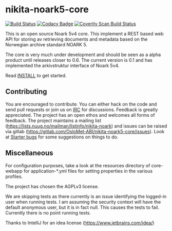 # nikita-noark5-core

[![Build Status](https://travis-ci.org/OsloMet-ABI/nikita-noark5-core.svg?branch=master)](https://travis-ci.org/OsloMet-ABI/nikita-noark5-core)
[![Codacy Badge](https://api.codacy.com/project/badge/Grade/7a6f03be877e45f48448af68554b9413)](https://www.codacy.com/app/tsodring/nikita-noark5-core?utm_source=github.com&amp;utm_medium=referral&amp;utm_content=OsloMet-ABI/nikita-noark5-core&amp;utm_campaign=Badge_Grade)
<a href="https://scan.coverity.com/projects/OsloMet-ABI-nikita-noark5-core">
  <img alt="Coverity Scan Build Status"
       src="https://scan.coverity.com/projects/12784/badge.svg"/>
</a>

This is an open source Noark 5v4 core.  This implement a REST based web API for storing av retrieving documents and metadata based on the Norwegian archive standard NOARK 5.

The core is very much under development and should be seen as a alpha product until releases closer to 0.6. The current version is 0.1 and has implemented the arkivstruktur interface of Noark 5v4.  

Read [INSTALL](docs/general/Install.md) to get started.

## Contributing

You are encouraged to contribute. You can either hack on the code and send pull requests or join us on [IRC](http://webchat.freenode.net?randomnick=1&channels=%23nikita&uio=d4) for discussions. Feedback is greatly appreciated. The project has an open ethos and welcomes all forms of feedback. The project maintains a mailing list (https://lists.nuug.no/mailman/listinfo/nikita-noark) and issues can be raised via gitlab (https://gitlab.com/OsloMet-ABI/nikita-noark5-core/issues). Look at [Starter bugs](./docs/general/Starter-bugs.md) for some suggestions on things to do.

## Miscellaneous

For configuration purposes, take a look at the resources directory of core-webapp for application-*.yml files for
setting properties in the various profiles.

The project has chosen the AGPLv3 license.

We are skipping tests as there currently is an issue identifying the logged-in user when running tests. I am assuming the security context will have the default anonymous user, but it is in fact null. This causes the tests to fail. Currently there is no point running tests.

Thanks to IntelliJ for an idea license (https://www.jetbrains.com/idea/)
